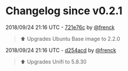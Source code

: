 # Changelog since v0.2.1

2018/09/24 21:16 UTC - [721e76c](https://github.com/hassio-addons/addon-unifi/commit/721e76c4045b8c6bc9da07b3eca82e852b23d6dd) by [@frenck](https://github.com/frenck)
> :arrow_up: Upgrades Ubuntu Base image to 2.2.0 

2018/09/24 21:16 UTC - [d254acd](https://github.com/hassio-addons/addon-unifi/commit/d254acd979339bed1e712ebb71de577948c36ab3) by [@frenck](https://github.com/frenck)
> :arrow_up: Upgrades Unifi to 5.8.30 

